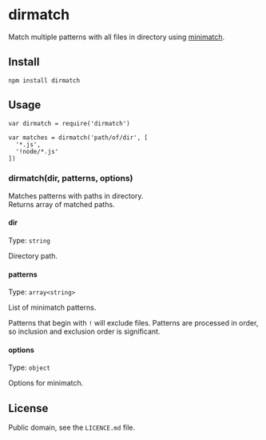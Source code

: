 # dirmatch

Match multiple patterns with all files in directory using
[minimatch](https://github.com/isaacs/minimatch).

## Install

```
npm install dirmatch
```

## Usage

```
var dirmatch = require('dirmatch')

var matches = dirmatch('path/of/dir', [
  '*.js',
  '!node/*.js'
])
```

### dirmatch(dir, patterns, options)

Matches patterns with paths in directory.
<br>
Returns array of matched paths.

#### dir

Type: `string`

Directory path.

#### patterns

Type: `array<string>`

List of minimatch patterns.

Patterns that begin with `!` will exclude files.
Patterns are processed in order, so inclusion and exclusion order is significant.

#### options

Type: `object`

Options for minimatch.

## License

Public domain, see the `LICENCE.md` file.



